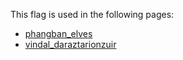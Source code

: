 This flag is used in the following pages:
 - [phangban_elves](../events/phangban_elves.md)
 - [vindal_daraztarionzuir](../events/vindal_daraztarionzuir.md)
